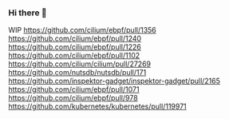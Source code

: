 ### Hi there 👋

WIP https://github.com/cilium/ebpf/pull/1356 \
https://github.com/cilium/ebpf/pull/1240 \
https://github.com/cilium/ebpf/pull/1226 \
https://github.com/cilium/ebpf/pull/1102 \
https://github.com/cilium/cilium/pull/27269 \
https://github.com/nutsdb/nutsdb/pull/171 \
https://github.com/inspektor-gadget/inspektor-gadget/pull/2165 \
https://github.com/cilium/ebpf/pull/1071 \
https://github.com/cilium/ebpf/pull/978 \
https://github.com/kubernetes/kubernetes/pull/119971
